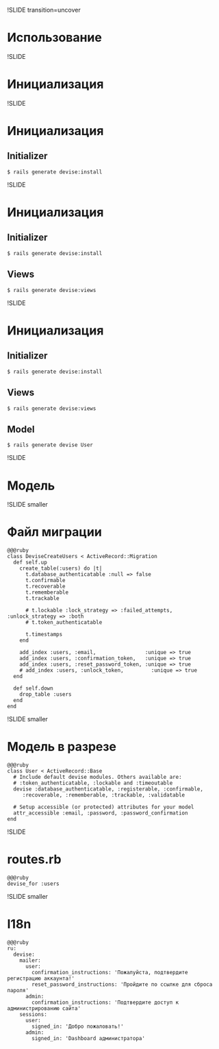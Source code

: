 !SLIDE transition=uncover
# Использование #

!SLIDE
# Инициализация #

!SLIDE
# Инициализация #

## Initializer
    $ rails generate devise:install

!SLIDE
# Инициализация #

## Initializer
    $ rails generate devise:install
## Views
    $ rails generate devise:views

!SLIDE
# Инициализация #

## Initializer
    $ rails generate devise:install
## Views
    $ rails generate devise:views
## Model
    $ rails generate devise User

!SLIDE
# Модель #


!SLIDE smaller
# Файл миграции #
    @@@ruby
    class DeviseCreateUsers < ActiveRecord::Migration
      def self.up
        create_table(:users) do |t|
          t.database_authenticatable :null => false
          t.confirmable
          t.recoverable
          t.rememberable
          t.trackable

          # t.lockable :lock_strategy => :failed_attempts, :unlock_strategy => :both
          # t.token_authenticatable

          t.timestamps
        end

        add_index :users, :email,                :unique => true
        add_index :users, :confirmation_token,   :unique => true
        add_index :users, :reset_password_token, :unique => true
        # add_index :users, :unlock_token,         :unique => true
      end

      def self.down
        drop_table :users
      end
    end
        
!SLIDE smaller
# Модель в разрезе #
    @@@ruby
    class User < ActiveRecord::Base
      # Include default devise modules. Others available are:
      # :token_authenticatable, :lockable and :timeoutable
      devise :database_authenticatable, :registerable, :confirmable,
         :recoverable, :rememberable, :trackable, :validatable

      # Setup accessible (or protected) attributes for your model
      attr_accessible :email, :password, :password_confirmation
    end

!SLIDE 
# routes.rb #

    @@@ruby
    devise_for :users

!SLIDE smaller
# I18n #

    @@@ruby
    ru:
      devise:
        mailer:
          user: 
            confirmation_instructions: 'Пожалуйста, подтвердите регистрацию аккаунта!'
            reset_password_instructions: 'Пройдите по ссылке для сброса пароля'
          admin:
            confirmation_instructions: 'Подтвердите доступ к администрированию сайта'
        sessions:
          user:
            signed_in: 'Добро пожаловать!'
          admin:
            signed_in: 'Dashboard администратора'
